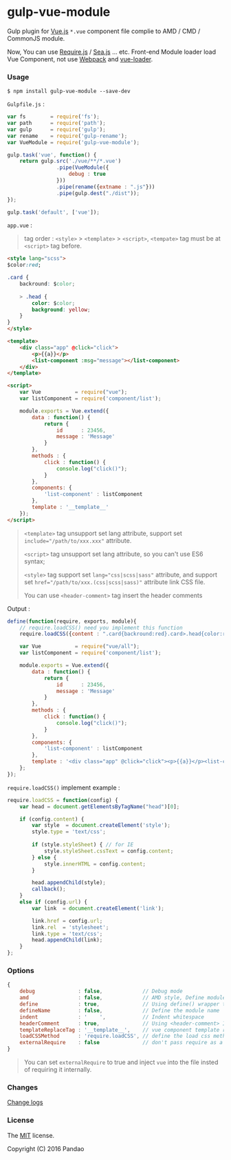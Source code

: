 # gulp-vue-module

Gulp plugin for [Vue.js](https://github.com/vuejs/vue) `*.vue` component file complie to AMD / CMD / CommonJS module.

Now, You can use [Require.js](https://github.com/requirejs/requirejs) / [Sea.js](https://github.com/seajs/seajs) ... etc. Front-end Module loader load Vue Component, not use [Webpack](http://webpack.github.io/) and [vue-loader](https://github.com/vuejs/vue-loader).

### Usage

```shell
$ npm install gulp-vue-module --save-dev
```

`Gulpfile.js` :

```javascript
var fs        = require('fs');
var path      = require('path');
var gulp      = require('gulp');
var rename    = require('gulp-rename');
var VueModule = require('gulp-vue-module');

gulp.task('vue', function() {
    return gulp.src('./vue/**/*.vue')
                .pipe(VueModule({
                    debug : true
                }))
                .pipe(rename({extname : ".js"}))
                .pipe(gulp.dest("./dist"));
});

gulp.task('default', ['vue']);
```

`app.vue` :

> tag order : `<style>` > `<template>` > `<script>`, `<tempate>` tag must be at `<script>` tag before.

```html
<style lang="scss">
$color:red;

.card {
    backround: $color;
    
    > .head {
        color: $color;
        background: yellow;
    }
}
</style>

<template>
    <div class="app" @click="click">
        <p>{{a}}</p>
        <list-component :msg="message"></list-component>
    </div>
</template>

<script>
    var Vue           = require("vue");
    var listComponent = require('component/list');

    module.exports = Vue.extend({
        data : function() {
            return {
                id      : 23456,
                message : 'Message'
            }
        },
        methods : {
            click : function() {
                console.log("click()");
            }
        },
        components: {
            'list-component' : listComponent
        },
        template : '__template__'
    });
</script>
```
> `<template>` tag unsupport set lang attribute, support set `include="/path/to/xxx.xxx"` attribute.
> 
> `<script>` tag unsupport set lang attribute, so you can't use ES6 syntax;
> 
> `<style>` tag support set `lang="css|scss|sass"` attribute, and support set `href="/path/to/xxx.(css|scss|sass)"` attribute link CSS file.
> 
> You can use `<header-comment>` tag insert the header comments

Output :

```javascript
define(function(require, exports, module){
    // require.loadCSS() need you implement this function
    require.loadCSS({content : ".card{backround:red}.card>.head{color:red;background:yellow}"});

    var Vue           = require("vue/all");
    var listComponent = require('component/list');

    module.exports = Vue.extend({
        data : function() {
            return {
                id      : 23456,
                message : 'Message'
            }
        },
        methods : {
            click : function() {
                console.log("click()");
            }
        },
        components: {
            'list-component' : listComponent
        },
        template : '<div class="app" @click="click"><p>{{a}}</p><list-component :msg="message"></list-component></div>'
    };
});
```

`require.loadCSS()` implement example :

```javascript
require.loadCSS = function(config) {
    var head = document.getElementsByTagName("head")[0];

    if (config.content) {
        var style  = document.createElement('style');
        style.type = 'text/css';
        
        if (style.styleSheet) { // for IE
            style.styleSheet.cssText = config.content;
        } else {
            style.innerHTML = config.content;
        }

        head.appendChild(style);
        callback();
    }
    else if (config.url) {
        var link  = document.createElement('link');

        link.href = config.url;
        link.rel  = 'stylesheet';
        link.type = 'text/css';
        head.appendChild(link);
    }
};
```

### Options

```javascript
{
    debug              : false,             // Debug mode
    amd                : false,             // AMD style, Define module name and deps
    define             : true,              // Using define() wrapper the module, false for Node.js (CommonJS style)
    defineName         : false,             // Define the module name
    indent             : '    ',            // Indent whitespace
    headerComment      : true,              // Using <header-comment> Insert the header comments
    templateReplaceTag : '__template__',    // vue component template replace tag
    loadCSSMethod      : 'require.loadCSS', // define the load css method for require
    externalRequire    : false              // don't pass require as a parameter
}
```

> You can set `externalRequire` to true and inject `vue` into the file insted of requiring it internally.

### Changes

[Change logs](https://github.com/pandao/gulp-vue-module/blob/master/CHANGE.md)

### License

The [MIT](https://github.com/pandao/gulp-vue-module/blob/master/LICENSE) license.

Copyright (C) 2016 Pandao